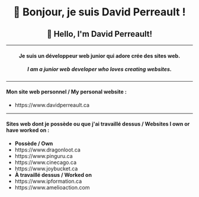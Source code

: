 <h1 align="center">🐉 Bonjour, je suis David Perreault !</h1>
<h2 align="center">🐉 Hello, I'm David Perreault!</h2>
<hr/>
<h4 align="center">Je suis un développeur web junior qui adore crée des sites web.</h4>
<h5 align="center">I am a junior web developer who loves creating websites.</h5>
<hr/>
<h4 align="left">Mon site web personnel / My personal website :</h4>
<ul align="left">
  <li>https://www.davidperreault.ca</li>
</ul>
<hr/>
<h4 align="left">Sites web dont je possède ou que j'ai travaillé dessus / Websites I own or have worked on :</h4>
<ul align="left">
  <li><b>Possède / Own</b></li>
  <li>https://www.dragonloot.ca</li>
  <li>https://www.pinguru.ca</li>
  <li>https://www.cinecago.ca</li>
  <li>https://www.joybucket.ca</li>
  <li><b>À travaillé dessus / Worked on</b></li>
  <li>https://www.ipformation.ca</li>
  <li>https://www.amelioaction.com</li>
</ul>

<!--
**PerreaultDavid/PerreaultDavid** is a ✨ _special_ ✨ repository because its `README.md` (this file) appears on your GitHub profile.

Here are some ideas to get you started:

- 🔭 I’m currently working on ...
- 🌱 I’m currently learning ...
- 👯 I’m looking to collaborate on ...
- 🤔 I’m looking for help with ...
- 💬 Ask me about ...
- 📫 How to reach me: ...
- 😄 Pronouns: ...
- ⚡ Fun fact: ...
-->
